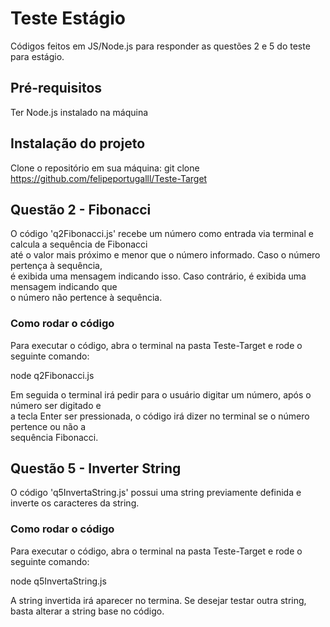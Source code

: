 # Teste Estágio 
Códigos feitos em JS/Node.js para responder as questões 2 e 5 do teste para estágio.  

## Pré-requisitos  
Ter Node.js instalado na máquina  

## Instalação do projeto  
Clone o repositório em sua máquina: git clone https://github.com/felipeportugalll/Teste-Target

## Questão 2 - Fibonacci 
O código 'q2Fibonacci.js' recebe um número como entrada via terminal e calcula a sequência de Fibonacci  
até o valor mais próximo e menor que o número informado. Caso o número pertença à sequência,  
é exibida uma mensagem indicando isso. Caso contrário, é exibida uma mensagem indicando que  
o número não pertence à sequência.  

### Como rodar o código  
Para executar o código, abra o terminal na pasta Teste-Target e rode o seguinte comando: 

node q2Fibonacci.js  

Em seguida o terminal irá pedir para o usuário digitar um número, após o número ser digitado e  
a tecla Enter ser pressionada, o código irá dizer no terminal se o número pertence ou não a  
sequência Fibonacci.  

## Questão 5 - Inverter String  
O código 'q5InvertaString.js' possui uma string previamente definida e inverte os caracteres da string.  

### Como rodar o código  
Para executar o código, abra o terminal na pasta Teste-Target e rode o seguinte comando:  

node q5InvertaString.js  

A string invertida irá aparecer no termina. Se desejar testar outra string, basta alterar a string base no código. 

